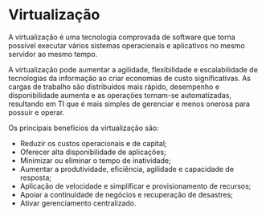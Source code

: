 # Virtualização

A virtualização é uma tecnologia comprovada de software que torna possível executar vários sistemas operacionais e aplicativos no mesmo servidor ao mesmo tempo. 

A virtualização pode aumentar a agilidade, flexibilidade e escalabilidade de tecnologias da informação ao criar economias de custo significativas. As cargas de trabalho são distribuídos mais rápido, desempenho e disponibilidade aumenta e as operações tornam-se automatizadas, resultando em TI que é mais simples de gerenciar e menos onerosa para possuir e operar.

Os principais benefícios da virtualização são:
* Reduzir os custos operacionais e de capital;
* Oferecer alta disponibilidade de aplicações;
* Minimizar ou eliminar o tempo de inatividade;
* Aumentar a produtividade, eficiência, agilidade e capacidade de resposta;
* Aplicação de velocidade e simplificar e provisionamento de recursos;
* Apoiar a continuidade de negócios e recuperação de desastres;
* Ativar gerenciamento centralizado.
